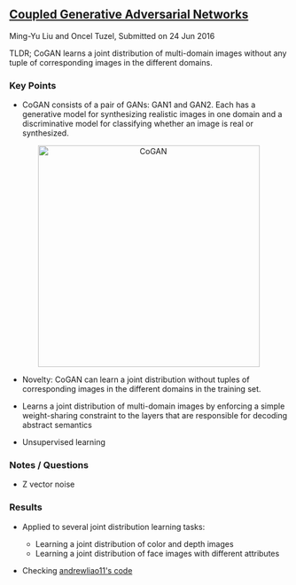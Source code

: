 ## [Coupled Generative Adversarial Networks](https://arxiv.org/abs/1606.07536)
Ming-Yu Liu and Oncel Tuzel, Submitted on 24 Jun 2016

TLDR; CoGAN learns a joint distribution of multi-domain images without any tuple of corresponding images in the different domains.

### Key Points
* CoGAN consists of a pair of GANs: GAN1 and GAN2. Each has a generative model for synthesizing realistic images in one domain and a discriminative model for classifying whether an image is real or synthesized.
<p align="center">
<img src="https://github.com/gcunhase/PaperNotes/blob/master/notes/imgs/CoGAN.png" width="400" alt="CoGAN">
</p>

* Novelty: CoGAN can learn a joint distribution without tuples of corresponding images in the different domains in the training set.

* Learns a joint distribution of multi-domain images by enforcing a simple weight-sharing constraint to the layers that are responsible for decoding abstract semantics

* Unsupervised learning

### Notes / Questions
* Z vector noise

### Results
* Applied to several joint distribution learning tasks:
  - Learning a joint distribution of color and depth images
  - Learning a joint distribution of face images with different attributes
  
* Checking [andrewliao11's code](https://github.com/andrewliao11/CoGAN-tensorflow)


